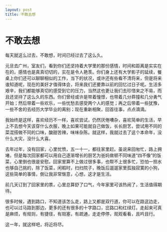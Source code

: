 ```yaml
---
layout: post
title: 不敢去想  
---
```


# 不敢去想

每天就这么过去，不敢想，时间已经过去了这么久。

元旦去广州，室友们，看到你们还坚持着大学里的那份感情，时间和距离是实实在在的，感情也是真真切切的，实在是令人艳羡。你们身上还有大学影子的延续，餐桌上你们还可以聊聊相似的工作，当下的状况，或许还有些看不清将来，但是将来谁知道呢，现在的美好才值得体会，将来我们还要靠以前的回忆过日子呢。生活多艰辛，我们都能够真切的感受到它的压力，当然这也更让我们去珍惜来之不易，而且还坚持了这么久的东西。你们曾经或许是带着憧憬，也带着几分莽撞和几分勇气开始；然后带着一些欢乐，一些忧愁去感受两个人的感觉；再之后带着一些犹豫，一些不舍的去经历大学毕业的离别；现在重新相聚，回首往事，点点滴滴。

我始终是这样，喜欢经历不一样，喜欢尝试，仍然厌倦嘈杂，喜欢简单的生活，早上不去想今天该穿什么衣服，晚上如果可能就自己做饭，长长厨艺，尝试用不同的菜混搭做不同的口味，酸甜苦辣，味味杂陈。就这样，我就过去了这个本命年，没什么大灾，没什么大喜。

去年过年，没有回家，心里忧愤，五一十一，都往家里赶。虽说来回匆忙，路上拥堵，但是每次回家都可以用自己逐渐增长的厨艺为爸妈做顿不同味道“四不像”的饭菜，心里倒也很是安慰。回家里算不上做过很多事，也帮不上很多忙，恐怕一担水也够自己挑的，除了饭菜，闲暇时，扫扫院子，晚饭后遛遛家里孤独寂寞的小狗，这些简单的事情，倒让我非常惬意，心想，这才是生活。

前几天订到了回家里的票，心里总算舒了口气，今年家里可该热闹了，生活值得期待。

很多时候，遇到路口，不知道该怎么走，路上又都是双行道，你可以在路这边走，也可以过马路到那边，更多的还有很多的十字路口，岔路口和红绿灯。走起来可真是麻烦，有规则，有捷径，有阻塞，有疏通，走走停停，观观看看，且吟且行。

这一年，就这样吧，将近将尽。